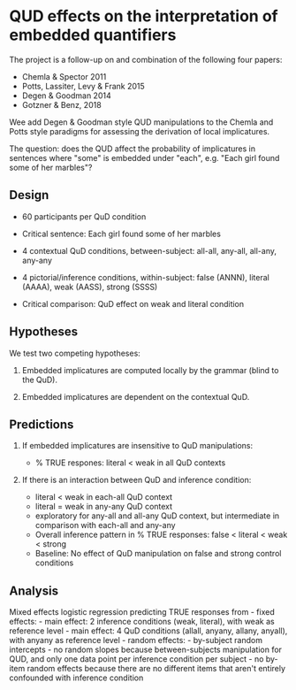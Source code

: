 # QUD effects on the interpretation of embedded quantifiers

The project is a follow-up on and combination of the following four papers:

- Chemla & Spector 2011
- Potts, Lassiter, Levy & Frank 2015
- Degen & Goodman 2014 
- Gotzner & Benz, 2018

Wee add Degen & Goodman style QUD manipulations to the Chemla and Potts style paradigms for assessing the derivation of local implicatures.

The question: does the QUD affect the probability of implicatures in sentences where "some" is embedded under "each", e.g. "Each girl found some of her marbles"?

## Design

- 60 participants per QuD condition

- Critical sentence: Each girl found some of her marbles

- 4 contextual QuD conditions, between-subject: all-all, any-all, all-any, any-any

- 4 pictorial/inference conditions, within-subject: false (ANNN), literal (AAAA), weak (AASS), strong (SSSS)

- Critical comparison: QuD effect on weak and literal condition

## Hypotheses

We test two competing hypotheses:

1. Embedded implicatures are computed locally by the grammar (blind to the QuD).

2. Embedded implicatures are dependent on the contextual QuD.

## Predictions 

1. If embedded implicatures are insensitive to QuD manipulations:
	- % TRUE respones: literal < weak in all QuD contexts

2. If there is an interaction between QuD and inference condition:
	- literal < weak in each-all QuD context
	- literal = weak in any-any QuD context
	- exploratory for any-all and all-any QuD context, but intermediate in comparison with each-all and any-any
	- Overall inference pattern in % TRUE responses: false < literal < weak < strong
	- Baseline: No effect of QuD manipulation on false and strong control conditions

## Analysis

Mixed effects logistic regression predicting TRUE responses from
	- fixed effects: 
		- main effect: 2 inference conditions (weak, literal), with weak as reference level
		- main effect: 4 QuD conditions (allall, anyany, allany, anyall), with anyany as reference level
	- random effects:
		- by-subject random intercepts 
		- no random slopes because between-subjects manipulation for QUD, and only one data point per inference condition per subject
		- no by-item random effects because there are no different items that aren't entirely confounded with inference condition